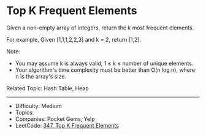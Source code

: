 # Top K Frequent Elements

Given a non-empty array of integers, return the k most frequent elements.

For example,
Given [1,1,1,2,2,3] and k = 2, return [1,2].

Note: 
* You may assume k is always valid, 1 ≤ k ≤ number of unique elements.
* Your algorithm's time complexity must be better than O(n log n), where n is the array's size.

Related Topic: Hash Table, Heap

---

* Difficulty: Medium
* Topics: 
* Companies: Pocket Gems, Yelp
* LeetCode: [347. Top K Frequent Elements](https://leetcode.com/problems/top-k-frequent-elements/description/)
